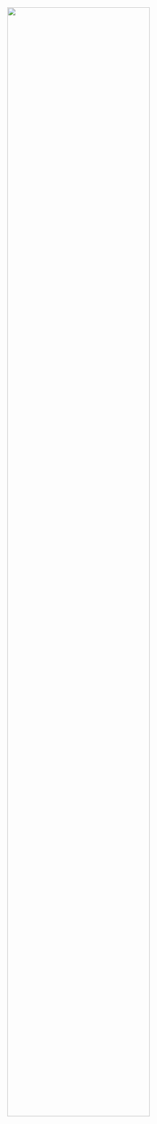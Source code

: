 <div align="center">
<img src="https://rishavanand.github.io/static/images/greetings.gif" align="center" style="width: 80%" />
</div>  






